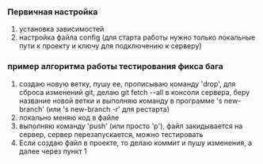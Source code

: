 ### Первичная настройка
1. установка зависимостей
2. настройка файла config (для старта работы нужно только локальные пути к проекту и ключу для подключению к серверу)

### пример алгоритма работы тестирования фикса бага
1. создаю новую ветку, пушу ее, прописываю команду 'drop', для сброса изменений git, делаю git fetch --all в консоли сервера, беру название новой ветки и выполняю команду в программе 's new-branch' (или 's new-branch -r' для рестарта)
2. локально меняю код в файле
3. выполняю команду 'push' (или просто 'p'), файл закидывается на сервер, сервер перезапускается, можно тестировать
4. Если создаю файл в проекте, то делаю коммит и пушу изменения, а далее через пункт 1
